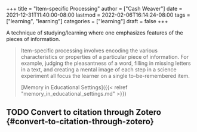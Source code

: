 +++
title = "Item-specific Processing"
author = ["Cash Weaver"]
date = 2021-12-31T11:40:00-08:00
lastmod = 2022-02-06T16:14:24-08:00
tags = ["learning", "learning"]
categories = ["learning"]
draft = false
+++

A technique of studying/learning where one emphasizes features of the pieces of information.

> Item-specific processing involves encoding the various characteristics or properties of a particular piece of information. For example, judging the pleasantness of a word, filling in missing letters in a text, and creating a mental image of each step in a science experiment all focus the learner on a single to-be-remembered item.
>
> [Memory in Educational Settings]({{< relref "memory_in_educational_settings.md" >}})


## <span class="org-todo todo TODO">TODO</span> Convert to citation through Zotero {#convert-to-citation-through-zotero}
